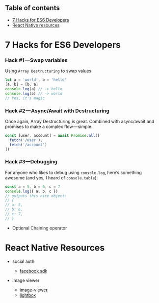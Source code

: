 ## Table of contents

- [7 Hacks for ES6 Developers]()
- [React Native resources](#react-native-resources)

# 7 Hacks for ES6 Developers

### Hack #1 — Swap variables
Using `Array Destructuring` to swap values

```js
let a = 'world', b = 'hello'
[a, b] = [b, a]
console.log(a) // -> hello
console.log(b) // -> world
// Yes, it's magic
```

### Hack #2 — Async/Await with Destructuring
Once again, Array Destructuring is great. Combined with async/await and promises to make a complex flow — simple.

```js
const [user, account] = await Promise.all([
  fetch('/user'),
  fetch('/account')
])
```

### Hack #3—Debugging
For anyone who likes to debug using `console.log`, here’s something
awesome (and yes, I heard of `console.table`):
```js
const a = 5, b = 6, c = 7
console.log({ a, b, c })
// outputs this nice object:
// {
// a: 5,
// b: 6,
// c: 7,
// }
```

- Optional Chaining operator


# React Native Resources

- social auth
  - [facebook sdk](https://developers.facebook.com/docs/react-native/login)

- image viewer
  - [image-viewer](https://github.com/ascoders/react-native-image-viewer)
  - [lightbox](https://github.com/oblador/react-native-lightbox)
